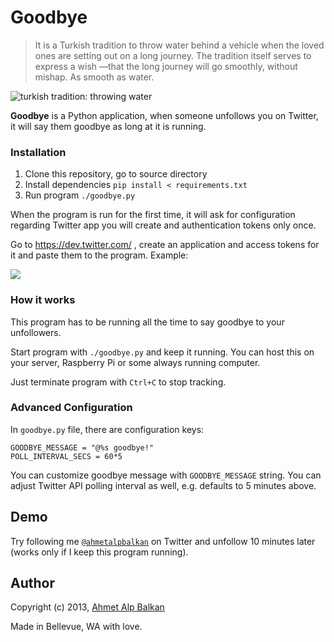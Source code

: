 # Goodbye

> It is a Turkish tradition to throw water behind a vehicle when the loved ones are setting out on a long journey.
> The tradition itself serves to express a wish —that the long journey will go smoothly, without mishap. As smooth as water.

![turkish tradition: throwing water](https://github.com/ahmetalpbalkan/goodbye/raw/master/img/promo.gif)

**Goodbye** is a Python application, when someone unfollows you on Twitter, it will say them goodbye as long at it is running.

### Installation

1. Clone this repository, go to source directory
2. Install dependencies `pip install < requirements.txt`
3. Run program `./goodbye.py`

When the program is run for the first time, it will ask for configuration regarding Twitter app  you will create and authentication tokens only once.

Go to https://dev.twitter.com/ , create an application and access tokens for it and paste them to the program. Example:

![](http://i.imgur.com/CQPgJaM.png)

### How it works

This program has to be running all the time to say goodbye to your unfollowers.

Start program with `./goodbye.py` and keep it running. You can host this on your server, Raspberry Pi or some always running computer.

Just terminate program with `Ctrl+C` to stop tracking.

### Advanced Configuration

In `goodbye.py` file, there are configuration keys:

    GOODBYE_MESSAGE = "@%s goodbye!"
    POLL_INTERVAL_SECS = 60*5

You can customize goodbye message with `GOODBYE_MESSAGE` string. You can adjust Twitter API polling interval as well, e.g. defaults to 5 minutes above.

## Demo

Try following me [`@ahmetalpbalkan`](http://twitter.com/ahmetalpbalkan) on Twitter and unfollow 10 minutes later (works only if I keep this program running).

## Author

Copyright (c) 2013, [Ahmet Alp Balkan](http://ahmetalpbalkan.com)

Made in Bellevue, WA with love.